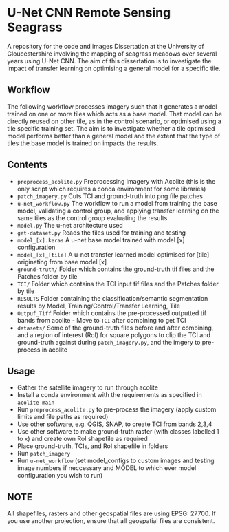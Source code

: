 # U-Net CNN Remote Sensing Seagrass
A repository for the code and images Dissertation at the University of Gloucestershire involving the mapping of seagrass meadows over several years using U-Net CNN. The aim of this dissertation is to investigate the impact of transfer learning on optimising a general model for a specific tile.

## Workflow
The following workflow processes imagery such that it generates a model trained on one or more tiles which acts as a base model. That model can be directly reused on other tile, as in the control scenario, or optimised using a tile specific training set. The aim is to investigate whether a tile optimised model performs better than a general model and the extent that the type of tiles the base model is trained on impacts the results.

## Contents
- `preprocess_acolite.py` Preprocessing imagery with Acolite (this is the only script which requires a conda environment for some libraries)
- `patch_imagery.py` Cuts TCI and ground-truth into png file patches
- `u-net_workflow.py` The workflow to run a model from training the base model, validating a control group, and applying transfer learning on the same tiles as the control group evaluating the results
- `model.py` The u-net architecture used
- `get-dataset.py` Reads the files used for training and testing
- `model_[x].keras` A u-net base model trained with model [x] configuration
- `model_[x]_[tile]` A u-net transfer learned model optimised for [tile] originating from base model [x]
- `ground-truth/` Folder which contains the ground-truth tif files and the Patches folder by tile
- `TCI/` Folder which contains the TCI input tif files and the Patches folder by tile
- `RESULTS` Folder containing the classification/semantic segmentation results by Model, Training/Control/Transfer Learning, Tile
- `Outpuf_Tiff` Folder which contains the pre-processed outputted tif bands from acolite - Move to `TCI` after combining to get TCI
- `datasets/` Some of the ground-truth files before and after combining, and a region of interest (RoI) for square polygons to clip the TCI and ground-truth against during `patch_imagery.py`, and the imgery to pre-process in acolite

## Usage
- Gather the satellite imagery to run through acolite
- Install a conda environment with the requirements as specified in `acolite main`
- Run `preprocess_acolite.py` to pre-process the imagery (apply custom limits and file paths as required)
- Use other software, e.g. QGIS, SNAP, to create TCI from bands 2,3,4
- Use other software to make ground-truth raster (with classes labelled 1 to `x`) and create own RoI shapefile as required
- Place ground-truth, TCIs, and RoI shapefile in folders
- Run `patch_imagery`
- Run `u-net_workflow` (set model_configs to custom images and testing image numbers if neccessary and MODEL to which ever model configuration you wish to run)

## NOTE
All shapefiles, rasters and other geospatial files are using EPSG: 27700. If you use another projection, ensure that all geospatial files are consistent.
